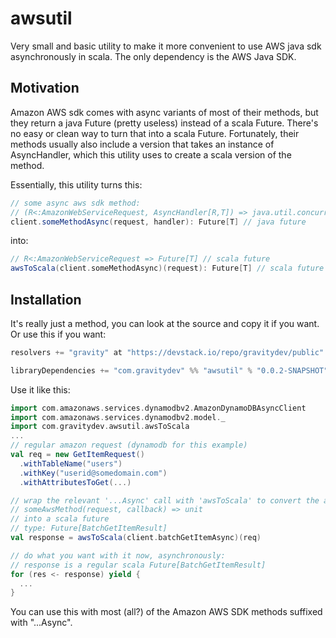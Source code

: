 awsutil
=======

Very small and basic utility to make it more convenient to use AWS java sdk asynchronously in scala. The only dependency is the AWS Java SDK.

Motivation
----------

Amazon AWS sdk comes with async variants of most of their methods, but they return a java Future (pretty useless) instead of a scala Future.
There's no easy or clean way to turn that into a scala Future. Fortunately, their methods usually also include a version
that takes an instance of AsyncHandler, which this utility uses to create a scala version of the method. 

Essentially, this utility turns this:
```scala
// some async aws sdk method:
// (R<:AmazonWebServiceRequest, AsyncHandler[R,T]) => java.util.concurrent.Future[T]
client.someMethodAsync(request, handler): Future[T] // java future
```
into:
```scala
// R<:AmazonWebServiceRequest => Future[T] // scala future
awsToScala(client.someMethodAsync)(request): Future[T] // scala future
```

Installation
------------
It's really just a method, you can look at the source and copy it if you want. Or use this if you want:

```sbt
resolvers += "gravity" at "https://devstack.io/repo/gravitydev/public"

libraryDependencies += "com.gravitydev" %% "awsutil" % "0.0.2-SNAPSHOT"
```

Use it like this:
```scala
import com.amazonaws.services.dynamodbv2.AmazonDynamoDBAsyncClient
import com.amazonaws.services.dynamodbv2.model._
import com.gravitydev.awsutil.awsToScala
... 
// regular amazon request (dynamodb for this example)
val req = new GetItemRequest()
  .withTableName("users")
  .withKey("userid@somedomain.com")
  .withAttributesToGet(...)

// wrap the relevant '...Async' call with 'awsToScala' to convert the aws call from:
// someAwsMethod(request, callback) => unit 
// into a scala future
// type: Future[BatchGetItemResult]
val response = awsToScala(client.batchGetItemAsync)(req)

// do what you want with it now, asynchronously:
// response is a regular scala Future[BatchGetItemResult]
for (res <- response) yield {
  ...
}
```

You can use this with most (all?) of the Amazon AWS SDK methods suffixed with "...Async".
